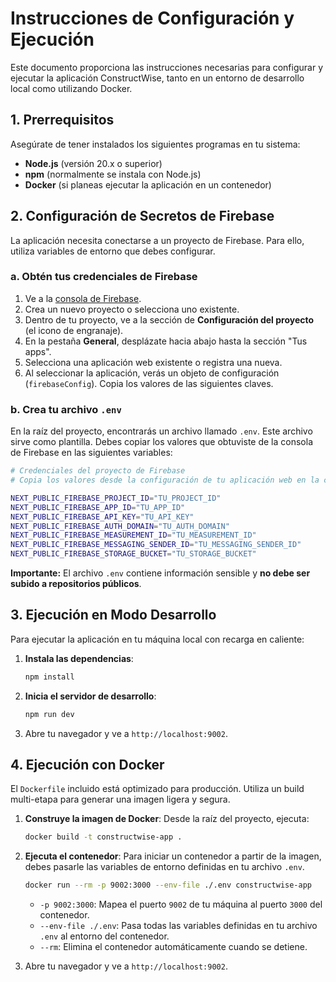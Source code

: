 # Instrucciones de Configuración y Ejecución

Este documento proporciona las instrucciones necesarias para configurar y ejecutar la aplicación ConstructWise, tanto en un entorno de desarrollo local como utilizando Docker.

## 1. Prerrequisitos

Asegúrate de tener instalados los siguientes programas en tu sistema:

- **Node.js** (versión 20.x o superior)
- **npm** (normalmente se instala con Node.js)
- **Docker** (si planeas ejecutar la aplicación en un contenedor)

## 2. Configuración de Secretos de Firebase

La aplicación necesita conectarse a un proyecto de Firebase. Para ello, utiliza variables de entorno que debes configurar.

### a. Obtén tus credenciales de Firebase

1.  Ve a la [consola de Firebase](https://console.firebase.google.com/).
2.  Crea un nuevo proyecto o selecciona uno existente.
3.  Dentro de tu proyecto, ve a la sección de **Configuración del proyecto** (el icono de engranaje).
4.  En la pestaña **General**, desplázate hacia abajo hasta la sección "Tus apps".
5.  Selecciona una aplicación web existente o registra una nueva.
6.  Al seleccionar la aplicación, verás un objeto de configuración (`firebaseConfig`). Copia los valores de las siguientes claves.

### b. Crea tu archivo `.env`

En la raíz del proyecto, encontrarás un archivo llamado `.env`. Este archivo sirve como plantilla. Debes copiar los valores que obtuviste de la consola de Firebase en las siguientes variables:

```bash
# Credenciales del proyecto de Firebase
# Copia los valores desde la configuración de tu aplicación web en la consola de Firebase

NEXT_PUBLIC_FIREBASE_PROJECT_ID="TU_PROJECT_ID"
NEXT_PUBLIC_FIREBASE_APP_ID="TU_APP_ID"
NEXT_PUBLIC_FIREBASE_API_KEY="TU_API_KEY"
NEXT_PUBLIC_FIREBASE_AUTH_DOMAIN="TU_AUTH_DOMAIN"
NEXT_PUBLIC_FIREBASE_MEASUREMENT_ID="TU_MEASUREMENT_ID"
NEXT_PUBLIC_FIREBASE_MESSAGING_SENDER_ID="TU_MESSAGING_SENDER_ID"
NEXT_PUBLIC_FIREBASE_STORAGE_BUCKET="TU_STORAGE_BUCKET"
```

**Importante:** El archivo `.env` contiene información sensible y **no debe ser subido a repositorios públicos**.

## 3. Ejecución en Modo Desarrollo

Para ejecutar la aplicación en tu máquina local con recarga en caliente:

1.  **Instala las dependencias**:
    ```sh
    npm install
    ```

2.  **Inicia el servidor de desarrollo**:
    ```sh
    npm run dev
    ```

3.  Abre tu navegador y ve a `http://localhost:9002`.

## 4. Ejecución con Docker

El `Dockerfile` incluido está optimizado para producción. Utiliza un build multi-etapa para generar una imagen ligera y segura.

1.  **Construye la imagen de Docker**:
    Desde la raíz del proyecto, ejecuta:
    ```sh
    docker build -t constructwise-app .
    ```

2.  **Ejecuta el contenedor**:
    Para iniciar un contenedor a partir de la imagen, debes pasarle las variables de entorno definidas en tu archivo `.env`.
    ```sh
    docker run --rm -p 9002:3000 --env-file ./.env constructwise-app
    ```
    - `-p 9002:3000`: Mapea el puerto `9002` de tu máquina al puerto `3000` del contenedor.
    - `--env-file ./.env`: Pasa todas las variables definidas en tu archivo `.env` al entorno del contenedor.
    - `--rm`: Elimina el contenedor automáticamente cuando se detiene.

3.  Abre tu navegador y ve a `http://localhost:9002`.

